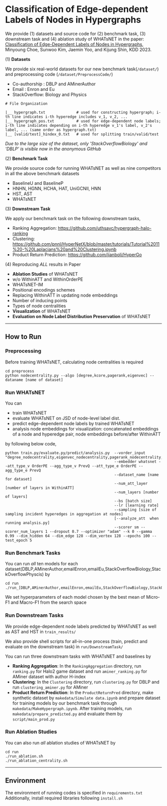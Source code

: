 # Classification of Edge-dependent Labels of Nodes in Hypergraphs

We provide (1) datasets and source code for (2) benchmark task, (3) downstream task and (4) ablation study of WHATsNET in the paper: [Classification of Edge-Dependent Labels of Nodes in Hypergraphs](https://arxiv.org/abs/2306.03032), Minyoung Choe, Sunwoo Kim, Jaemin Yoo, and Kijung Shin, KDD 2023.

(1) **Datasets**

We provide six real-world datasets for our new benchmark task(```/dataset/```) and preprocessing code (```/dataset/PreprocessCode/```)

* Co-authorship : DBLP and AMinerAuthor
* Email : Enron and Eu
* StackOverflow: Biology and Physics

```
# File Organization

|__ hypergraph.txt              # used for constructing hypergraph; i-th line indicates i-th hyperedge includes v_1, v_2, ...
|__ hypergraph_pos.txt          # used for edge-dependent node labels; i-th line indicates depending on i-th hyperedge v_1's label, v_2's label, ... (same order as hypergraph.txt)
|__ [valid/test]_hindex_0.txt   # used for splitting train/valid/test
```
*Due to the large size of the dataset, only 'StackOverflowBiology' and 'DBLP' is visible now in the anonymous GitHub*

(2) **Benchmark Task**

We provide source code for running WHATsNET as well as nine competitors in all the above benchmark datasets

* BaselineU and BaselineP
* HNHN, HGNN, HCHA, HAT, UniGCNII, HNN
* HST, AST
* WHATsNET


(3) **Downstream Task**

We apply our benchmark task on the following downstream tasks,

* Ranking Aggregation: https://github.com/uthsavc/hypergraph-halo-ranking
* Clustering: https://github.com/pnnl/HyperNetX/blob/master/tutorials/Tutorial%2011%20-%20Laplacians%20and%20Clustering.ipynb
* Product Return Prediction: https://github.com/jianboli/HyperGo


(4) Reproducing *ALL* results in Paper

* **Ablation Studies** of WHATsNET
* w/o WithinATT and WithinOrderPE
* WHATsNET-IM
* Positional encodings schemes
* Replacing WithinATT in updating node embeddings
* Number of inducing points
* Types of node centralities
* **Visualization** of WHATsNET
* **Evaluation on Node Label Distribution Preservation** of WHATsNET

- - -

## How to Run

### Preprocessing

Before training WHATsNET, calculating node centralities is required

```
cd preprocess
python nodecentrality.py --algo [degree,kcore,pagerank,eigenvec] --dataname [name of dataset]
```

### Run WHATsNET

You can 

* train WHATsNET
* evaluate WHATsNET on JSD of node-level label dist.
* predict edge-dependent node labels by trained WHATsNET
* analysis node embeddings for visualization: concatenated embeddings of a node and hyperedge pair, node embeddings before/after WithinATT 

by following below code,
```
python train.py/evaluate.py/predict/analysis.py  --vorder_input "degree_nodecentrality,eigenvec_nodecentrality,pagerank_nodecentrality,kcore_nodecentrality" 
                                                 --embedder whatsnet --att_type_v OrderPE --agg_type_v PrevQ --att_type_e OrderPE --agg_type_e PrevQ 
                                                 --dataset_name [name for dataset]
                                                 --num_att_layer [number of layers in WithinATT]
                                                 --num_layers [number of layers] 
                                                 --bs [batch size]
                                                 --lr [learning rate]
                                                 --sampling [size of sampling incident hyperedges in aggregation at nodes]
                                                 [--analyze_att  when running analysis.py]
                                                 --scorer sm --scorer_num_layers 1 --dropout 0.7 --optimizer "adam" --k 0 --gamma 0.99 --dim_hidden 64 --dim_edge 128 --dim_vertex 128 --epochs 100 --test_epoch 5
```

### Run Benchmark Tasks

You can run *all* ten models for each dataset(DBLP,AMinerAuthor,emailEnron,emailEu,StackOverflowBiology,StackOverflowPhyscis) by
```
cd run
./run_[DBLP,AMinerAuthor,emailEnron,emailEu,StackOverflowBiology,StackOverflowPhyscis].sh
```
We set hyperparameters of each model chosen by the best mean of Micro-F1 and Macro-F1 from the search space

### Run Downstream Tasks

We provide edge-dependent node labels predicted by WHATsNET as well as AST and HST in `train_results/`

We also provide shell scripts for all-in-one process (train, predict and evaluate on the downstream task) in `run/DownstreamTask/`

You can run three downstream tasks with WHATsNET and baselines by

* **Ranking Aggregation**: In the `RankingAggregation` directory, run `ranking.py` for Halo2 game dataset and run `aminer_ranking.py` for AMiner dataset with author H-index
* **Clustering**: In the `Clustering` directory, run `clustering.py` for DBLP and run `clustering_aminer.py` for AMiner
* **Product Return Prediction**: In the `ProductReturnPred` directory, make synthetic dataset by `makedata/Simulate data.ipynb` and prepare dataset for training models by our benchmark task through `makedata/MakeHypergraph.ipynb`. After training models, run `makedata/prepare_predicted.py` and evaluate them by `script/main_prod.py`

### Run Ablation Studies

You can also run *all* ablation studies of WHATsNET by
```
cd run
./run_ablation.sh
./run_ablation_centrality.sh
```

- - -

## Environment

The environment of running codes is specified in `requirements.txt`
Additionally, install required libraries following `install.sh`

